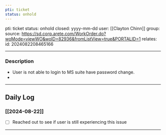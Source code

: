 ```yaml
---
pti: ticket
status: onhold
---
```

pti: ticket 
status: onhold
closed: yyyy-mm-dd
user: [[Clayton Chinn]]
group: 
source: https://sd.corp.arete.com/WorkOrder.do?woMode=viewWO&woID=82936&fromListView=true&PORTALID=1
relates: 
id: 2024082208465166

---
### Description
- User is not able to login to MS suite have password change.
-

---
## Daily Log
### [[2024-08-22]]
- [ ] Reached out to see if user is still experiencing this issue
---





